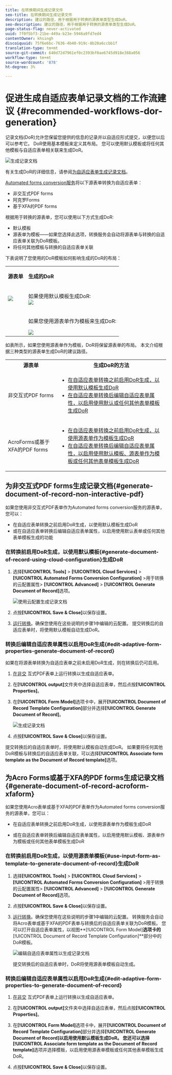 ```yaml
---
title: 在转换期间生成记录文件
seo-title: 在转换期间生成记录文件
description: 建议的路径，用于根据用于转换的源表单类型生成DoR。
seo-description: 建议的路径，用于根据用于转换的源表单类型生成DoR。
page-status-flag: never-activated
uuid: 7f0f5bf3-21be-449a-b23e-5946a9fd7ed4
contentOwner: khsingh
discoiquuid: 75f6e6bc-7636-4b40-919c-8b20a6ccbb1f
translation-type: tm+mt
source-git-commit: 640d72d7961ef0c2393bf0ae6745d918e388a056
workflow-type: tm+mt
source-wordcount: '878'
ht-degree: 3%

---
```



# 促进生成自适应表单记录文档的工作流建议 {#recommended-workflows-dor-generation}

记录文档(DoR)允许您保留您提供的信息的记录并以自适应形式提交，以便您以后可以参考它。
DoR使用基本模板来定义其布局。 您可以使用默认模板或将任何其他模板与自适应表单相关联来生成DoR。

![生成记录文档](assets/document_of_record.gif)

有关生成DoR的详细信息，请参阅[为自适应表单生成记录文档](https://helpx.adobe.com/experience-manager/6-5/forms/using/generate-document-of-record-for-non-xfa-based-adaptive-forms.html)。

[Automated forms conversion服务](../help/introduction.md)将以下源表单转换为自适应表单：

* 非交互式PDF forms
* 阿克罗Forms
* 基于XFA的PDF forms

根据用于转换的源表单，您可以使用以下方式生成DoR:

* 默认模板
* 源表单为模板——如果您选择此选项，转换服务会自动将源表单与转换的自适应表单关联为DoR模板。
* 将任何其他模板与转换的自适应表单关联

下表说明了您使用的DoR模板如何影响生成的DoR的布局：

<table> 
 <tbody>
 <tr>
  <td><p><strong>源表单</strong></p></td>
  <td><p><strong>生成的DoR</strong></p></td> 
   </tr>
  <tr>
   <td><img src="assets/source_xdp_updated.png"/></td>
   <td><p>如果使用默认模板生成DoR:</br><img src="assets/source_form_default_updated.png"/></td>
   </tr>
   <tr>
   <td></td>
   <td><p>如果您使用源表单作为模板来生成DoR:</br></p><img src="assets/source_form_dor_updated.png"/></td>
   </tr>
  </tbody>
</table>

如表所示，如果您使用源表单作为模板，DoR将保留源表单的布局。
本文介绍根据三种类型的源表单生成DoR的建议路径。

<table> 
 <tbody> 
  <tr> 
   <th><strong>源表单</strong></th> 
   <th><strong>生成DoR的方法</strong></th> 
  </tr> 
  <tr> 
   <td><p>非交互式PDF forms</p></td> 
   <td> 
    <ul> 
     <li><a href="#generate-document-of-record-using-cloud-configuration">在自适应表单转换之前启用DoR生成，以使用默认模板生成DoR</a></li> 
     <li><a href="#edit-adaptive-form-properties-generate-document-of-record">在自适应表单转换后编辑自适应表单属性，以启用使用默认或任何其他表单模板生成DoR</a></li> 
    </ul> </td> 
  </tr>
  <tr> 
   <td><p>AcroForms或基于XFA的PDF forms</p></td> 
   <td> 
    <ul> 
     <li><a href="#use-input-form-as-template-to-generate-document-of-record">在自适应表单转换之前启用DoR生成，以使用源表单作为模板生成DoR</a></li> 
     <li><a href="#edit-adaptive-form-properties-to-generate-document-of-record">在自适应表单转换后编辑自适应表单属性，以启用使用默认模板、源表单作为模板或任何其他表单模板生成DoR</a></li> 
    </ul> </td> 
  </tr>    
 </tbody> 
</table>

## 为非交互式PDF forms生成记录文档{#generate-document-of-record-non-interactive-pdf}

如果您使用非交互式PDF表单作为Automated forms conversion服务的源表单，您可以：

* 在自适应表单转换之前启用DoR生成，以使用默认模板生成DoR
* 或在自适应表单转换后编辑自适应表单属性，以启用使用默认表单或任何其他表单模板生成的功能

### 在转换前启用DoR生成，以使用默认模板{#generate-document-of-record-using-cloud-configuration}生成DoR

1. 选择&#x200B;**[!UICONTROL Tools]** > **[!UICONTROL Cloud Services]** > **[!UICONTROL Automated Forms Conversion Configuration]** >用于转换的云配置属性> **[!UICONTROL Advanced]** > **[!UICONTROL Generate Document of Record]**&#x200B;选项。

   ![使用云配置生成记录文档](assets/generate_dor_cloud_config.gif)

1. 点按&#x200B;**[!UICONTROL Save & Close]**&#x200B;以保存设置。

1. [运行转换](../help/convert-existing-forms-to-adaptive-forms.md)。确保您使用在这些说明的步骤1中编辑的云配置。
提交转换后的自适应表单时，将使用默认模板自动生成DoR。

### 转换后编辑自适应表单属性以启用DoR生成{#edit-adaptive-form-properties-generate-document-of-record}

如果在将源表单转换为自适应表单之前未启用DoR生成，则在转换后仍可启用。

1. [在非交](../help/convert-existing-forms-to-adaptive-forms.md) 互式PDF表单上运行转换以生成自适应表单。

1. 在&#x200B;**[!UICONTROL output]**&#x200B;文件夹中选择自适应表单，然后点按&#x200B;**[!UICONTROL Properties]**。

1. 在&#x200B;**[!UICONTROL Form Model]**&#x200B;选项卡中，展开&#x200B;**[!UICONTROL Document of Record Template Configuration]**&#x200B;部分并选择&#x200B;**[!UICONTROL Generate Document of Record]**。

   ![生成记录文档](assets/generate_dor_af_properties.png)

1. 点按&#x200B;**[!UICONTROL Save & Close]**&#x200B;以保存设置。

提交转换后的自适应表单时，将使用默认模板自动生成DoR。 如果要将任何其他DoR模板与转换后的自适应表单关联，可以选择&#x200B;**[!UICONTROL Associate form template as the Document of Record template]**&#x200B;选项。

## 为Acro Forms或基于XFA的PDF forms生成记录文档{#generate-document-of-record-acroform-xfaform}

如果您使用Acro表单或基于XFA的PDF表单作为Automated forms conversion服务的源表单，您可以：

* 在自适应表单转换之前启用DoR生成，以使用源表单作为模板生成DoR

* 或在自适应表单转换后编辑自适应表单属性，以启用使用默认模板、源表单作为模板或任何其他表单模板生成DoR

### 在转换前启用DoR生成，以使用源表单模板{#use-input-form-as-template-to-generate-document-of-record}生成DoR

1. 选择&#x200B;**[!UICONTROL Tools]** > **[!UICONTROL Cloud Services]** > **[!UICONTROL Automated Forms Conversion Configuration]** >用于转换的云配置属性> **[!UICONTROL Advanced]** > **[!UICONTROL Generate Document of Record]**&#x200B;选项。

1. 点按&#x200B;**[!UICONTROL Save & Close]**&#x200B;以保存设置。

1. [运行转换](../help/convert-existing-forms-to-adaptive-forms.md)。确保您使用在这些说明的步骤1中编辑的云配置。
转换服务会自动将Acro表单或基于XFA的PDF表单与转换后的自适应表单关联为DoR模板。
您可以打开自适应表单属性，以视图**[!UICONTROL Form Model]**&#x200B;选项卡的&#x200B;**[!UICONTROL Document of Record Template Configuration]**&#x200B;部分中的DoR模板。

   ![编辑自适应表单属性以生成记录文档](assets/generate_dor_af_properties_xdp_acro.png)

   提交转换后的自适应表单时，DoR将使用源表单模板自动生成。

### 转换后编辑自适应表单属性以启用DoR生成{#edit-adaptive-form-properties-to-generate-document-of-record}

1. [在非交](../help/convert-existing-forms-to-adaptive-forms.md) 互式PDF表单上运行转换以生成自适应表单。

1. 在&#x200B;**[!UICONTROL output]**&#x200B;文件夹中选择自适应表单，然后点按&#x200B;**[!UICONTROL Properties]**。

1. 在&#x200B;**[!UICONTROL Form Model]**&#x200B;选项卡中，展开&#x200B;**[!UICONTROL Document of Record Template Configuration]**&#x200B;部分并选择&#x200B;**[!UICONTROL Generate Document of Record]**以启用使用默认模板生成DoR。
您还可以选择**[!UICONTROL Associate form template as the Document of Record template]**&#x200B;选项并选择模板，以启用使用源表单模板或任何其他表单模板生成DoR。

1. 点按&#x200B;**[!UICONTROL Save & Close]**&#x200B;以保存设置。

